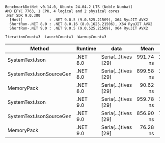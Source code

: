 ```

BenchmarkDotNet v0.14.0, Ubuntu 24.04.2 LTS (Noble Numbat)
AMD EPYC 7763, 1 CPU, 4 logical and 2 physical cores
.NET SDK 9.0.300
  [Host]            : .NET 9.0.5 (9.0.525.21509), X64 RyuJIT AVX2
  ShortRun-.NET 8.0 : .NET 8.0.16 (8.0.1625.21506), X64 RyuJIT AVX2
  ShortRun-.NET 9.0 : .NET 9.0.5 (9.0.525.21509), X64 RyuJIT AVX2

IterationCount=3  LaunchCount=1  WarmupCount=3  

```
| Method                  | Runtime  | data                 | Mean      | Error     | StdDev   | Min       | Max       | Gen0   | Allocated |
|------------------------ |--------- |--------------------- |----------:|----------:|---------:|----------:|----------:|-------:|----------:|
| SystemTextJson          | .NET 8.0 | Seria(...)tives [29] | 991.74 ns | 23.804 ns | 1.305 ns | 990.34 ns | 992.93 ns | 0.0267 |     464 B |
| SystemTextJsonSourceGen | .NET 8.0 | Seria(...)tives [29] | 899.58 ns | 25.425 ns | 1.394 ns | 898.02 ns | 900.70 ns | 0.0334 |     568 B |
| MemoryPack              | .NET 8.0 | Seria(...)tives [29] |  90.62 ns |  8.285 ns | 0.454 ns |  90.30 ns |  91.14 ns | 0.0072 |     120 B |
| SystemTextJson          | .NET 9.0 | Seria(...)tives [29] | 959.78 ns | 34.246 ns | 1.877 ns | 957.92 ns | 961.68 ns | 0.0267 |     464 B |
| SystemTextJsonSourceGen | .NET 9.0 | Seria(...)tives [29] | 856.90 ns | 73.083 ns | 4.006 ns | 853.40 ns | 861.27 ns | 0.0334 |     568 B |
| MemoryPack              | .NET 9.0 | Seria(...)tives [29] |  76.28 ns |  5.764 ns | 0.316 ns |  76.09 ns |  76.65 ns | 0.0072 |     120 B |

